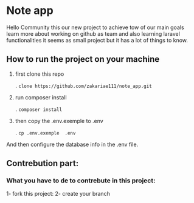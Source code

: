 # Note app

Hello Community this our new project to achieve tow of our main goals learn more about working on github as 
team and also learning laravel functionalities it seems as small project but it has a lot of things to know.


## How to run the project on your machine
1. first clone this repo
 
    . `clone https://github.com/zakariae111/note_app.git`
3. run composer install
   
   . `composer install`
4. then copy the .env.exemple to .env
   
   . `cp .env.exemple  .env`

And then configure the database info in the .env file.

## Contrebution part:

### What you have to de to contrebute in this project:

1- fork this project:
2- create your branch
